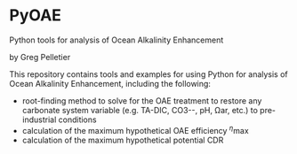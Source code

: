 # PyOAE
Python tools for analysis of Ocean Alkalinity Enhancement

by Greg Pelletier

This repository contains tools and examples for using Python for analysis of Ocean Alkalinity Enhancement, including the following:

- root-finding method to solve for the OAE treatment to restore any carbonate system variable (e.g. TA-DIC, CO3--, pH, Ωar, etc.) to pre-industrial conditions
- calculation of the maximum hypothetical OAE efficiency $^\eta$max
- calculation of the maximum hypothetical potential CDR

